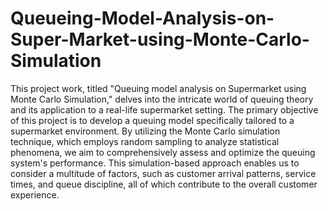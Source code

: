 # Queueing-Model-Analysis-on-Super-Market-using-Monte-Carlo-Simulation
This project work, titled "Queuing model analysis on Supermarket using Monte Carlo Simulation," delves into the intricate world of queuing theory and its application to a real-life supermarket setting.
The primary objective of this project is to develop a queuing model specifically tailored to a supermarket environment.
By utilizing the Monte Carlo simulation technique, which employs random sampling to analyze statistical phenomena, we aim to comprehensively assess and optimize the queuing system's performance. 
This simulation-based approach enables us to consider a multitude of factors, such as customer arrival patterns, service times, and queue discipline, all of which contribute to the overall customer experience.
